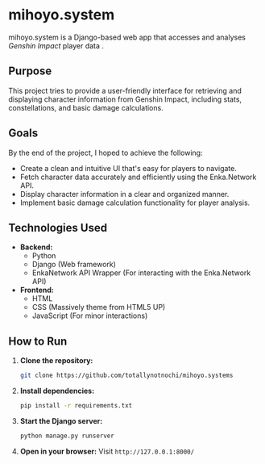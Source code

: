# mihoyo.system

mihoyo.system is a Django-based web app that accesses and analyses *Genshin Impact* player data .

## Purpose

This project tries to provide a user-friendly interface for retrieving and displaying character information from Genshin Impact, including stats, constellations, and basic damage calculations.

## Goals

By the end of the project, I hoped to achieve the following:

*   Create a clean and intuitive UI that's easy for players to navigate.
*   Fetch character data accurately and efficiently using the Enka.Network API.
*   Display character information in a clear and organized manner.
*   Implement basic damage calculation functionality for player analysis. 

## Technologies Used

*   **Backend:**
    *   Python
    *   Django (Web framework)
    *   EnkaNetwork API Wrapper (For interacting with the Enka.Network API)
*   **Frontend:**
    *   HTML
    *   CSS (Massively theme from HTML5 UP)
    *   JavaScript (For minor interactions)

## How to Run

1.  **Clone the repository:**  
    ```bash
    git clone https://github.com/totallynotnochi/mihoyo.systems
    ```
2.  **Install dependencies:**
    ```bash
    pip install -r requirements.txt
    ```
3.  **Start the Django server:**
    ```bash
    python manage.py runserver
    ```
4.  **Open in your browser:**
    Visit `http://127.0.0.1:8000/`
